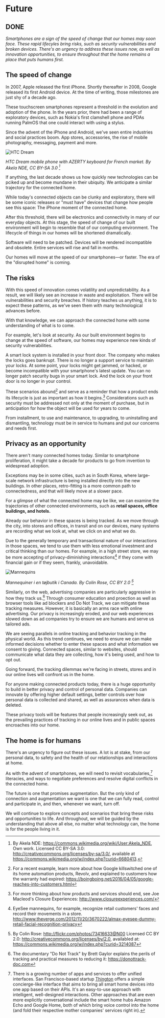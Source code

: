 # Future

## DONE

_Smartphones are a sign of the speed of change that our homes may soon face. These rapid lifecyles bring risks, such as security vulnerabilities and broken devices. There's an urgency to address these issues now, as well as innovation opportunities, to ensure throughout that the home remains a place that puts humans first._  

## The speed of change

In 2007, Apple released the first iPhone. Shortly thereafter in 2008, Google released its first Android device. At the time of writing, those milestones are just shy of a decade ago. 

These touchscreen smartphones represent a threshold in the evolution and adoption of the phone. In the years prior, there had been a range of exploratory devices, such as Nokia's first clamshell phone and PDAs running PalmOS that one could interact with using a stylus.

Since the advent of the iPhone and Android, we've seen entire industries and social practices boom. App stores, accessories, the rise of mobile photography, messaging, payment and more.  

![HTC Dream](https://raw.githubusercontent.com/understanding-the-connected-home/book/master/img/htc_dream.jpg)

_HTC Dream mobile phone with AZERTY keyboard for French market. By Akela NDE, CC BY-SA 3.0 [^1]_

If anything, the last decade shows us how quickly new technologies can be pciked up and become mundane in their ubiquity. We anticipate a similar trajectory for the connected home. 

While today's connected objects can be clunky and exploratory, there will be some iconic releases or "must have" devices that change how people see this space: The iPhone moment of the connected home.

After this threshold, there will be electronics and connectivity in many of our everyday objects. At this stage, the speed of change of our built environment will begin to resemble that of our computing environment. The lifecycle of things in our homes will be shortened dramatically. 

Software will need to be patched. Devices will be rendered incompatible and obsolete. Entire services will rise and fall in months. 

Our homes will move at the speed of our smartphones—or faster. The era of the "disrupted home" is coming. 

## The risks

With this speed of innovation comes volatility and unpredictability. As a result, we will likely see an increase in waste and exploitation. There will be vulnerabilities and security breaches. If history teaches us anything, it is to expect these patterns, as we've seen them with many technological advances before. 

With that knowledge, we can approach the connected home with some understanding of what is to come. 

For example, let's look at security. As our built environment begins to change at the speed of software, our homes may experience new kinds of security vulnerabilities. 

A smart lock system is installed in your front door. The company who makes the locks goes bankrupt. There is no longer a support service to maintain your locks. At some point, your locks might get jammed, or hacked, or become incompatible with your smartphone's latest update. You can no longer patch security bugs in your smart lock. And the lock on your front door is no longer in your control.    

These scenarios abound[^2] and serve as a reminder that how a product ends its lifecycle is just as important as how it begins.[^3] Considerations such as security must be addressed not only at the moment of purchase, but in anticipation for how the object will be used for years to come. 

From installment, to use and maintenance, to upgrading, to uninstalling and dismantling, technology must be in service to humans and put our concerns and needs first.   

## Privacy as an opportunity

There aren't many connected homes today. Similar to smartphone proliferation, it might take a decade for products to go from invention to widespread adoption. 

Exceptions may be in some cities, such as in South Korea, where large-scale network infrastructure is being installed directly into the new buildings. In other places, retro-fitting is a more common path to connectedness, and that will likely move at a slower pace. 

For a glimpse of what the connected home may be like, we can examine the trajectories of other connected environments, such as **retail spaces, office buildings, and hotels.**  

Already our behavior in these spaces is being tracked. As we move through the city, into stores and offices, in transit and on our devices, many systems are recording what we look at, what we click on and what we do. 

Due to the generally temporary and transactional nature of our interactions in those spaces, we tend to use them with less emotional investment and critical thinking than our homes. For example, in a high street store, we may be more accepting of privacy-diminishing interactions[^4] if they come with financial gain or if they seem, frankly, unavoidable.

![Mannequins](https://raw.githubusercontent.com/understanding-the-connected-home/book/master/img/mannequins.jpg)

_Mannequiner i en tøjbutik i Canada. By Colin Rose, CC BY 2.0 [^5]_

Similarly, on the web, advertising companies are particularly aggressive in how they track us.[^6] Through consumer education and proection as well as browser tools like ad blockers and Do Not Track, we can mitigate these tracking measures. However, it is basically an arms race with online advertising. Our privacy is increasingly eroded, and our web experiences slowed down as ad companies try to ensure we are humans and serve us tailored ads.

We are seeing parallels in online tracking and behavior tracking in the physical world. As this trend continues, we need to ensure we can make informed decisions whether to enter these spaces and what information we consent to giving. Connected spaces, similar to websites, should communicate what data they are collecting, how it's being used, and how to opt out. 

Going forward, the tracking dilemmas we're facing in streets, stores and in our online lives will confront us in the home.

For anyone making connected products today, there is a huge opportunity to build in better privacy and control of personal data. Companies can innovate by offering higher default settings, better controls over how personal data is collected and shared, as well as assurances when data is deleted. 

These privacy tools will be features that people increasingly seek out, as the prevailing practices of tracking in our online lives and in public spaces encroaches into our home. 

## The home is for humans

There's an urgency to figure out these issues. A lot is at stake, from our personal data, to safety and the health of our relationships and interactions at home. 

As with the advent of smartphones, we will need to revisit vocabularies,[^7] literacies, and ways to negotiate preferences and resolve digital conflicts in the connected home.

The future is one that promises augmentation. But the only kind of connection and augmentation we want is one that we can fully read, control and participate in, and then, whenever we want, turn off.

We will continue to explore concepts and scenarios that bring these risks and opportunities to life. And throughout, we will be guided by the understanding that above all else, no matter what technology can, the home is for the people living in it. 

[^1]: By Akela NDE: https://commons.wikimedia.org/wiki/User:Akela_NDE, Own work. Licensed CC BY-SA 3.0: http://creativecommons.org/licenses/by-sa/3.0/, available at https://commons.wikimedia.org/w/index.php?curid=6680413.
[^2]: For a recent example, learn more about how Google killswitched one of its home automation products, Revolv, and explained to customers how the warranty had expired: https://boingboing.net/2016/04/05/google-reaches-into-customers.html
[^3]: For more thinking about how products and services should end, see Joe Macleod's Closure Experiences: http://www.closureexperiences.com/ 
[^4]: EyeSee mannequins, for example, recognize retail customers' faces and record their movements in a store. http://www.theverge.com/2012/11/20/3670222/almax-eyesee-dummy-retail-facial-recognition-privacy
[^5]: By Colin Rose: http://flickr.com/photos/73416633@N00 Licensed CC BY 2.0: http://creativecommons.org/licenses/by/2.0, availabled at: https://commons.wikimedia.org/w/index.php?curid=3214087
[^6]: The documentary "Do Not Track" by Brett Gaylor explains the perils of tracking and practical measures to reducing it: https://donottrack-doc.com
[^7]: There is a growing number of apps and services to offer unified interfaces. San Francisco-based startup [Thington](http://thington.com/) offers a simple concierge-like interface that aims to bring all smart home devices into one app based on their APIs. It's an easy-to-use approach with intelligent, well-designed interactions. Other approaches that are even more explicitly conversational include the smart home hubs Amazon Echo and Google Home, both of which bring voice control into the home (and fold their respective mother companies' services right in).
